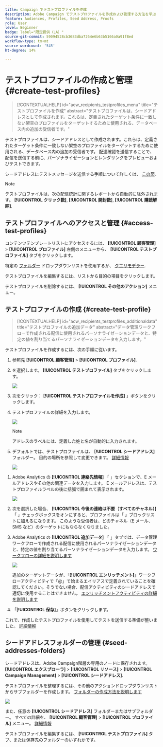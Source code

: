 ```yaml
---
title: Campaign でテストプロファイルを作成
description: Adobe Campaign でテストプロファイルを作成および管理する方法を学ぶ
feature: Audiences, Profiles, Seed Address, Proofs
role: User
level: Beginner
badge: label="限定提供（LA）"
source-git-commit: 59094528cb3683dba7264e6b63b5166a0a91f8ed
workflow-type: tm+mt
source-wordcount: '545'
ht-degree: 14%

---
```


# テストプロファイルの作成と管理 {#create-test-profiles}

>[!CONTEXTUALHELP]
>id="acw_recipients_testprofiles_menu"
>title="テストプロファイルを作成"
>abstract="テストプロファイルは、シードアドレスとして作成されます。これらは、定義されたターゲット条件に一致しない架空のプロファイルをターゲットするために使用される、データベース内の追加の受信者です。"

テストプロファイルは、シードアドレスとして作成されます。これらは、定義されたターゲット条件に一致しない架空のプロファイルをターゲットするために使用される、データベース内の追加の受信者です。 配達確認を送信することで、配信を送信する前に、パーソナライゼーションとレンダリングをプレビューおよびテストできます。

<!--Learn more on test profiles in the [Campaign v8 (client console) documentation](https://experienceleague.adobe.com/docs/campaign/campaign-v8/audience/add-profiles/test-profiles.html){target="_blank"}.-->

シードアドレスにテストメッセージを送信する手順について詳しくは、 [この節](../preview-test/test-deliveries.md#test-profiles).

>[!NOTE]
>
>テストプロファイルは、次の配信統計に関するレポートから自動的に除外されます。 **[!UICONTROL クリック数]**, **[!UICONTROL 開封数]**, **[!UICONTROL 購読解除]**.

## テストプロファイルへのアクセスと管理 {#access-test-profiles}

コンテンツテンプレートリストにアクセスするには、 **[!UICONTROL 顧客管理]** > **[!UICONTROL プロファイル]** 左側のメニューから、 **[!UICONTROL テストプロファイル]** タブをクリックします。

特定の [フォルダー](../get-started/permissions.md#folders) ドロップダウンリストを使用するか、 [クエリモデラー](../query/query-modeler-overview.md).

テストプロファイルを編集するには、リストから目的の項目をクリックします。

テストプロファイルを削除するには、 **[!UICONTROL その他のアクション]** メニュー。

## テストプロファイルの作成 {#create-test-profile}

>[!CONTEXTUALHELP]
>id="acw_recipients_testprofiles_additionaldata"
>title="テストプロファイルの追加データ"
>abstract="データ管理ワークフローで作成される配信に使用されるパーソナライゼーションデータと、特定の値を割り当てるパーソナライゼーションデータを入力します。"

テストプロファイルを作成するには、次の手順に従います。

1. 参照先 **[!UICONTROL 顧客管理]** > **[!UICONTROL プロファイル]**.

1. を選択します。 **[!UICONTROL テストプロファイル]** タブをクリックします。

   ![](assets/test-profile-list.png)

1. 次をクリック： **[!UICONTROL テストプロファイルを作成]** 」ボタンをクリックします。

1. テストプロファイルの詳細を入力します。 <!--Most of the fields are the same as when creating profiles. [Learn more]-->

   ![](assets/test-profile-details.png)

   >[!NOTE]
   >
   >アドレスのラベルには、定義した姓と名が自動的に入力されます。

1. デフォルトでは、テストプロファイルは、 **[!UICONTROL シードアドレス]** フォルダー。 目的の場所を参照して変更できます。 [詳細情報](#seed-addresses-folders)

   ![](assets/test-profile-folder.png)

<!--
You do not need to enter all fields of each tab when creating a seed address. Missing personalization elements are entered randomly during delivery analysis. (Not valid?)
-->

1. Adobe Analytics の **[!UICONTROL 連絡先情報]** 「 」セクションで、E メールアドレスやその他の関連データを入力します。 E メールアドレスは、テストプロファイルラベルの後に括弧で囲まれて表示されます。

   ![](assets/test-profile-address.png)

1. 次を選択した場合、 **[!UICONTROL 今後の連絡は不要（すべてのチャネル）]** 「 」チェックボックスをオンにすると、プロファイルは「 」ブロックリストに加えるになります。 このような受信者は、どのチャネル（E メール、SMS など）のターゲットにもならなくなりました。

1. Adobe Analytics の **[!UICONTROL 追加データ]** 「 」タブでは、データ管理ワークフローで作成される配信に使用されるパーソナライゼーションデータと、特定の値を割り当てるパーソナライゼーションデータを入力します。 [ワークフローの詳細を説明します](../workflows/gs-workflows.md)

   ![](assets/test-profile-additional-data.png)

   追加のターゲットデータが、「**[!UICONTROL エンリッチメント]**」ワークフローアクティビティで「@」で始まるエイリアスで定義されていることを確認してください。そうでない場合、配信アクティビティのシードアドレスで適切に使用することはできません。 [エンリッチメントアクティビティの詳細を説明します](../workflows/activities/enrichment.md)

1. 「**[!UICONTROL 保存]**」ボタンをクリックします。

これで、作成したテストプロファイルを使用してテストを送信する準備が整いました。 [詳細情報](../preview-test/test-deliveries.md#test-profiles)

<!--Use test profiles in Direct mail? cf v7/v8-->

## シードアドレスフォルダーの管理 {#seed-addresses-folders}

シードアドレスは、Adobe Campaign階層の専用のノードに保存されます。 **[!UICONTROL エクスプローラ]** > **[!UICONTROL リソース]** > **[!UICONTROL Campaign Management]** > **[!UICONTROL シードアドレス]**.

テストプロファイルを整理するには、その他のアクションドロップダウンリストからサブフォルダーを作成します。 [フォルダーの作成方法を説明します](../get-started/permissions.md#folders)

![](assets/test-profile-sub-folders.png)

また、任意の **[!UICONTROL シードアドレス]** フォルダーまたはサブフォルダー。 すべての詳細を、 **[!UICONTROL 顧客管理]** > **[!UICONTROL プロファイル]** メニュー。 [詳細情報](#create-test-profile)

テストプロファイルを編集するには、 **[!UICONTROL テストプロファイル]** タブ、または保存先のフォルダーのいずれかです。


